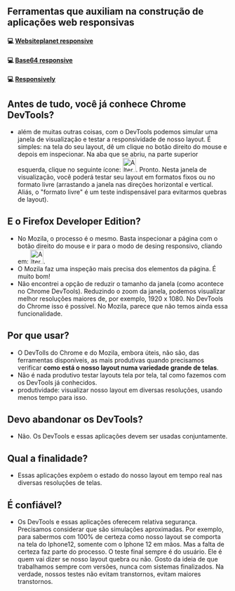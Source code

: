## Ferramentas que auxiliam na construção de aplicações web responsivas

<h4>💻 <a href="https://www.websiteplanet.com/pt-br/webtools/responsive-checker/" target="_blank">Websiteplanet responsive</a></h4>

<h4>💻 <a href="https://www.base64.com.br/tools/responsivetest/" target="_blank">Base64 responsive</a></h4>

<h4>💻 <a href="https://responsively.app/" target="_blank">Responsively</a></h4>

## Antes de tudo, você já conhece Chrome DevTools?
- além de muitas outras coisas, com o DevTools podemos simular uma janela de visualização e testar a responsividade de nosso layout. É simples: na tela do seu layout, dê um clique no botão direito do mouse e depois em inspecionar. Na aba que se abriu, na parte superior esquerda, clique no seguinte ícone: <img alt="Alternar barra de ferramentas do dispositivo" src="https://wd.imgix.net/image/admin/9FiBHFCzfPgP8sy6LMx7.png?auto=format" decoding="async" height="32" loading="lazy" sizes="(min-width: 30px) 30px, calc(100vw - 48px)" srcset="https://wd.imgix.net/image/admin/9FiBHFCzfPgP8sy6LMx7.png?auto=format&amp;w=30 30w, https://wd.imgix.net/image/admin/9FiBHFCzfPgP8sy6LMx7.png?auto=format&amp;w=34 34w, https://wd.imgix.net/image/admin/9FiBHFCzfPgP8sy6LMx7.png?auto=format&amp;w=39 39w, https://wd.imgix.net/image/admin/9FiBHFCzfPgP8sy6LMx7.png?auto=format&amp;w=44 44w, https://wd.imgix.net/image/admin/9FiBHFCzfPgP8sy6LMx7.png?auto=format&amp;w=51 51w, https://wd.imgix.net/image/admin/9FiBHFCzfPgP8sy6LMx7.png?auto=format&amp;w=58 58w, https://wd.imgix.net/image/admin/9FiBHFCzfPgP8sy6LMx7.png?auto=format&amp;w=60 60w" width="30">. Pronto. Nesta janela de visualização, você poderá testar seu layout em formatos fixos ou no formato livre (arrastando a janela nas direções horizontal e vertical. Aliás, o "formato livre" é um teste indispensável para evitarmos quebras de layout).

## E o Firefox Developer Edition?
- No Mozila, o processo é o mesmo. Basta inspecionar a página com o botão direito do mouse e ir para o modo de desing responsivo, cliando em:  <img alt="Alternar barra de ferramentas do dispositivo" src="https://wd.imgix.net/image/admin/9FiBHFCzfPgP8sy6LMx7.png?auto=format" decoding="async" height="32" loading="lazy" sizes="(min-width: 30px) 30px, calc(100vw - 48px)" srcset="https://wd.imgix.net/image/admin/9FiBHFCzfPgP8sy6LMx7.png?auto=format&amp;w=30 30w, https://wd.imgix.net/image/admin/9FiBHFCzfPgP8sy6LMx7.png?auto=format&amp;w=34 34w, https://wd.imgix.net/image/admin/9FiBHFCzfPgP8sy6LMx7.png?auto=format&amp;w=39 39w, https://wd.imgix.net/image/admin/9FiBHFCzfPgP8sy6LMx7.png?auto=format&amp;w=44 44w, https://wd.imgix.net/image/admin/9FiBHFCzfPgP8sy6LMx7.png?auto=format&amp;w=51 51w, https://wd.imgix.net/image/admin/9FiBHFCzfPgP8sy6LMx7.png?auto=format&amp;w=58 58w, https://wd.imgix.net/image/admin/9FiBHFCzfPgP8sy6LMx7.png?auto=format&amp;w=60 60w" width="30">.
- O Mozila faz uma inspeção mais precisa dos elementos da página. É muito bom!
- Não encontrei a opção de reduzir o tamanho da janela (como acontece no Chrome DevTools). Reduzindo o zoom da janela, podemos visualizar melhor resoluções maiores de, por exemplo, 1920 x 1080. No DevTools do Chrome isso é possível. No Mozila, parece que não temos ainda essa funcionalidade.

## Por que usar?
- O DevTolls do Chrome e do Mozila, embora úteis, não são, das ferramentas disponíveis, as mais produtivas quando precisamos verificar **como está o nosso layout numa variedade grande de telas**.
- Não é nada produtivo testar layouts tela por tela, tal como fazemos com os DevTools já conhecidos.
- produtividade: visualizar nosso layout em diversas resoluções, usando menos tempo para isso.

## Devo abandonar os DevTools?
- Não. Os DevTools e essas aplicações devem ser usadas conjuntamente.

## Qual a finalidade?
- Essas aplicações expõem o estado do nosso layout em tempo real nas diversas resoluções de telas. 

## É confiável?
- Os DevTools e essas aplicações oferecem relativa segurança. Precisamos considerar que são simulações aproximadas. Por exemplo, para sabermos com 100% de certeza como nosso layout se comporta na tela do Iphone12, somente com o Iphone 12 em mãos. Mas a falta de certeza faz parte do processo. O teste final sempre é do usuário. Ele é quem vai dizer se nosso layout quebra ou não. Gosto da ideia de que trabalhamos sempre com versões, nunca com sistemas finalizados. Na verdade, nossos testes não evitam transtornos, evitam maiores transtornos.




